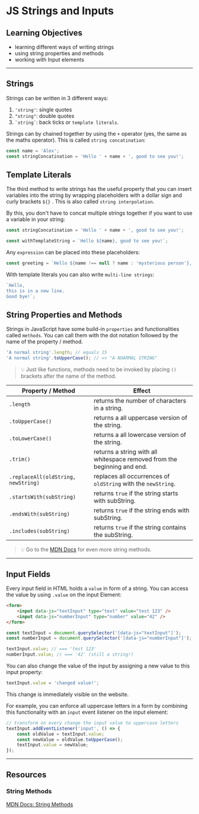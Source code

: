 # JS Strings and Inputs

## Learning Objectives

- learning different ways of writing strings
- using string properties and methods
- working with Input elements

---

## Strings

Strings can be written in 3 different ways:

1. `'string'`: single quotes
2. `"string"`: double quotes
3. `` `string` ``: back ticks or `template literals`.

Strings can by chained together by using the `+` operator (yes, the same as the maths operator).
This is called `string concatination`:

```js
const name = 'Alex';
const stringConcatination = 'Hello ' + name + ', good to see you!';
```

## Template Literals

The third method to write strings has the useful property that you can insert variables into the
string by wrapping placeholders with a dollar sign and curly brackets `${}` . This is also called
`string interpolation`.

By this, you don't have to concat multiple strings together if you want to use a variable in your
string:

```js
const stringConcatination = 'Hello ' + name + ', good to see you!';

const withTemplateString = `Hello ${name}, good to see you!`;
```

Any `expression` can be placed into these placeholders:

```js
const greeting = `Hello ${name !== null ? name : 'mysterious person'}, good to see you!`;
```

With template literals you can also write `multi-line strings`:

```js
`Hello,
this is in a new line.
Good bye!`;
```

## String Properties and Methods

Strings in JavaScript have some build-in `properties` and functionalities called `methods`. You can
call them with the dot notation followed by the name of the property / method.

```js
'A normal string'.length; // equals 15
'A normal string'.toUpperCase(); // => "A NOARMAL STRING"
```

> 💡 Just like functions, methods need to be invoked by placing `()` brackets after the name of the
> method.

| Property / Method                   | Effect                                                                   |
| ----------------------------------- | ------------------------------------------------------------------------ |
| `.length`                           | returns the number of characters in a string.                            |
| `.toUpperCase()`                    | returns a all uppercase version of the string.                           |
| `.toLowerCase()`                    | returns a all lowercase version of the string.                           |
| `.trim()`                           | returns a string with all whitespace removed from the beginning and end. |
| `.replaceAll(oldString, newString)` | replaces all occurrences of `oldString` with the `newString`.            |
| `.startsWith(subString)`            | returns `true` if the string starts with subString.                      |
| `.endsWith(subString)`              | returns `true` if the string ends with subString.                        |
| `.includes(subString)`              | returns `true` if the string contains the subString.                     |

> 💡 Go to the
> [MDN Docs](https://developer.mozilla.org/en-US/docs/Web/JavaScript/Reference/Global_Objects/String#instance_properties)
> for even more string methods.

---

## Input Fields

Every input field in HTML holds a `value` in form of a string. You can access the value by using
`.value` on the input Element:

```html
<form>
	<input data-js="textInput" type="text" value="test 123" />
	<input data-js="numberInput" type="number" value="42" />
</form>
```

```js
const textInput = document.querySelector('[data-js="textInput"]');
const numberInput = document.querySelector('[data-js="numberInput"]');

textInput.value; // === 'test 123'
numberInput.value; // === '42' (still a string!)
```

You can also change the value of the input by assigning a new value to this input property:

```js
textInput.value = 'changed value!';
```

This change is immediately visible on the website.

For example, you can enforce all uppercase letters in a form by combining this functionality with an
`input` event listener on the input element:

```js
// transform on every change the input value to uppercase letters
textInput.addEventListener('input', () => {
	const oldValue = textInput.value;
	const newValue = oldValue.toUpperCase();
	textInput.value = newValue;
});
```

---

## Resources

### String Methods

[MDN Docs: String Methods](https://developer.mozilla.org/en-US/docs/Web/JavaScript/Reference/Global_Objects/String#instance_properties)

